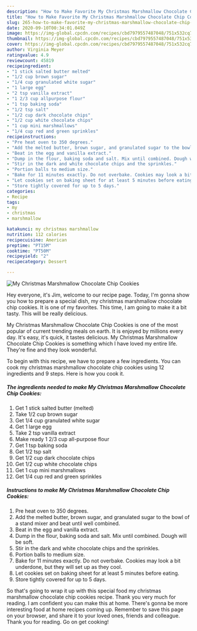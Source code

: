 ```yaml
---
description: "How to Make Favorite My Christmas Marshmallow Chocolate Chip Cookies"
title: "How to Make Favorite My Christmas Marshmallow Chocolate Chip Cookies"
slug: 265-how-to-make-favorite-my-christmas-marshmallow-chocolate-chip-cookies
date: 2020-09-10T00:34:01.049Z
image: https://img-global.cpcdn.com/recipes/cbd7979557487048/751x532cq70/my-christmas-marshmallow-chocolate-chip-cookies-recipe-main-photo.jpg
thumbnail: https://img-global.cpcdn.com/recipes/cbd7979557487048/751x532cq70/my-christmas-marshmallow-chocolate-chip-cookies-recipe-main-photo.jpg
cover: https://img-global.cpcdn.com/recipes/cbd7979557487048/751x532cq70/my-christmas-marshmallow-chocolate-chip-cookies-recipe-main-photo.jpg
author: Virginia Meyer
ratingvalue: 4.9
reviewcount: 45819
recipeingredient:
- "1 stick salted butter melted"
- "1/2 cup brown sugar"
- "1/4 cup granulated white sugar"
- "1 large egg"
- "2 tsp vanilla extract"
- "1 2/3 cup allpurpose flour"
- "1 tsp baking soda"
- "1/2 tsp salt"
- "1/2 cup dark chocolate chips"
- "1/2 cup white chocolate chips"
- "1 cup mini marshmallows"
- "1/4 cup red and green sprinkles"
recipeinstructions:
- "Pre heat oven to 350 degrees."
- "Add the melted butter, brown sugar, and granulated sugar to the bowl of a stand mixer and beat until well combined."
- "Beat in the egg and vanilla extract."
- "Dump in the flour, baking soda and salt. Mix until combined. Dough will be soft."
- "Stir in the dark and white chocolate chips and the sprinkles."
- "Portion balls to medium size."
- "Bake for 11 minutes exactly. Do not overbake. Cookies may look a bit underdone, but they will set up as they cool."
- "Let cookies set on baking sheet for at least 5 minutes before eating."
- "Store tightly covered for up to 5 days."
categories:
- Recipe
tags:
- my
- christmas
- marshmallow

katakunci: my christmas marshmallow 
nutrition: 112 calories
recipecuisine: American
preptime: "PT15M"
cooktime: "PT50M"
recipeyield: "2"
recipecategory: Dessert

---
```



![My Christmas Marshmallow Chocolate Chip Cookies](https://img-global.cpcdn.com/recipes/cbd7979557487048/751x532cq70/my-christmas-marshmallow-chocolate-chip-cookies-recipe-main-photo.jpg)

Hey everyone, it's Jim, welcome to our recipe page. Today, I'm gonna show you how to prepare a special dish, my christmas marshmallow chocolate chip cookies. It is one of my favorites. This time, I am going to make it a bit tasty. This will be really delicious.



My Christmas Marshmallow Chocolate Chip Cookies is one of the most popular of current trending meals on earth. It is enjoyed by millions every day. It's easy, it's quick, it tastes delicious. My Christmas Marshmallow Chocolate Chip Cookies is something which I have loved my entire life. They're fine and they look wonderful.


To begin with this recipe, we have to prepare a few ingredients. You can cook my christmas marshmallow chocolate chip cookies using 12 ingredients and 9 steps. Here is how you cook it.

<!--inarticleads1-->

##### The ingredients needed to make My Christmas Marshmallow Chocolate Chip Cookies:

1. Get 1 stick salted butter (melted)
1. Take 1/2 cup brown sugar
1. Get 1/4 cup granulated white sugar
1. Get 1 large egg
1. Take 2 tsp vanilla extract
1. Make ready 1 2/3 cup all-purpose flour
1. Get 1 tsp baking soda
1. Get 1/2 tsp salt
1. Get 1/2 cup dark chocolate chips
1. Get 1/2 cup white chocolate chips
1. Get 1 cup mini marshmallows
1. Get 1/4 cup red and green sprinkles




<!--inarticleads2-->

##### Instructions to make My Christmas Marshmallow Chocolate Chip Cookies:

1. Pre heat oven to 350 degrees.
1. Add the melted butter, brown sugar, and granulated sugar to the bowl of a stand mixer and beat until well combined.
1. Beat in the egg and vanilla extract.
1. Dump in the flour, baking soda and salt. Mix until combined. Dough will be soft.
1. Stir in the dark and white chocolate chips and the sprinkles.
1. Portion balls to medium size.
1. Bake for 11 minutes exactly. Do not overbake. Cookies may look a bit underdone, but they will set up as they cool.
1. Let cookies set on baking sheet for at least 5 minutes before eating.
1. Store tightly covered for up to 5 days.




So that's going to wrap it up with this special food my christmas marshmallow chocolate chip cookies recipe. Thank you very much for reading. I am confident you can make this at home. There's gonna be more interesting food at home recipes coming up. Remember to save this page on your browser, and share it to your loved ones, friends and colleague. Thank you for reading. Go on get cooking!
